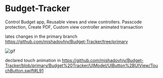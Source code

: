 # Budget-Tracker
Control Budget app, Reusable views and view controllers. Passcode protection, Create PDF, Custom view controller animated transaction


lates changes in the primary branch https://github.com/mishadovhiy/Budget-Tracker/tree/primary

![gif](https://github.com/mishadovhiy/Budget-Tracker/assets/44978117/dc78f292-3e73-43b7-90a2-65841006b520)

declared touch animation in https://github.com/mishadovhiy/Budget-Tracker/blob/primary/Budget%20Tracker/UIModel/UIButton%2BUIView/TouchButton.swift#L91
